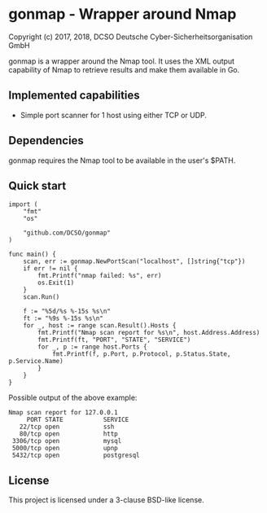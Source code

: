 gonmap - Wrapper around Nmap
============================

Copyright (c) 2017, 2018, DCSO Deutsche Cyber-Sicherheitsorganisation GmbH

gonmap is a wrapper around the Nmap tool. It uses the XML output capability
of Nmap to retrieve results and make them available in Go.

Implemented capabilities
------------------------

* Simple port scanner for 1 host using either TCP or UDP.

Dependencies
------------

gonmap requires the Nmap tool to be available in the user's $PATH.

Quick start
-----------

```
import (
	"fmt"
	"os"

	"github.com/DCSO/gonmap"
)

func main() {
	scan, err := gonmap.NewPortScan("localhost", []string{"tcp"})
	if err != nil {
		fmt.Printf("nmap failed: %s", err)
		os.Exit(1)
	}
	scan.Run()

	f := "%5d/%s %-15s %s\n"
	ft := "%9s %-15s %s\n"
	for _, host := range scan.Result().Hosts {
		fmt.Printf("Nmap scan report for %s\n", host.Address.Address)
		fmt.Printf(ft, "PORT", "STATE", "SERVICE")
		for _, p := range host.Ports {
			fmt.Printf(f, p.Port, p.Protocol, p.Status.State, p.Service.Name)
		}
	}
}
```

Possible output of the above example:

```
Nmap scan report for 127.0.0.1
     PORT STATE           SERVICE
   22/tcp open            ssh
   80/tcp open            http
 3306/tcp open            mysql
 5000/tcp open            upnp
 5432/tcp open            postgresql
```

License
-------

This project is licensed under a 3-clause BSD-like license.
